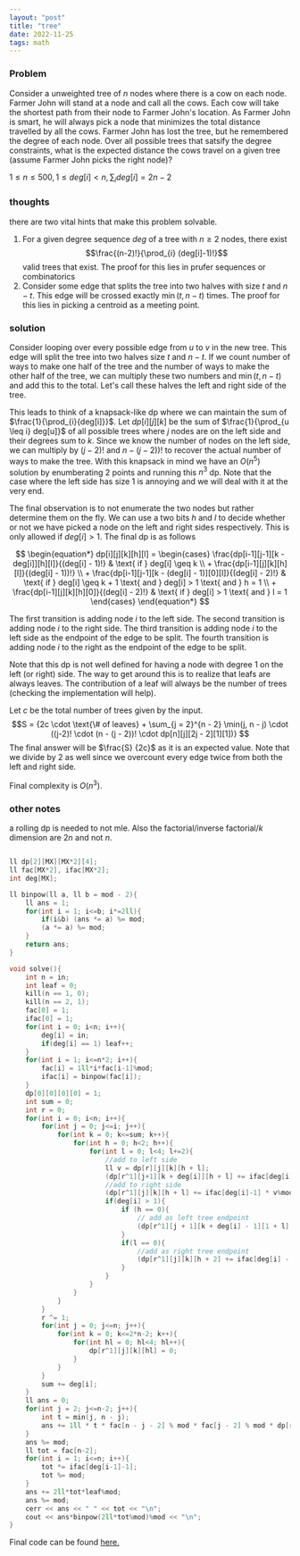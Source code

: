 ```yaml
---
layout: "post"
title: "tree"
date: 2022-11-25
tags: math
---
```



### Problem
Consider a unweighted tree of $n$ nodes where there is a cow on each node. Farmer John will stand at a node and call all the cows. Each cow will take the shortest path from their node to Farmer John's location. As Farmer John is smart, he will always pick a node that minimizes the total distance travelled by all the cows. Farmer John has lost the tree, but he remembered the degree of each node. Over all possible trees that satsify the degree constraints, what is the expected distance the cows travel on a given tree (assume Farmer John picks the right node)?

$1 \leq n \leq 500, 1 \leq deg[i] < n, \sum_{i} deg[i] = 2n - 2$

### thoughts
there are two vital hints that make this problem solvable.

1. For a given degree sequence $deg$ of a tree with $n \geq 2$ nodes, there exist 
$$\frac{(n-2)!}{\prod_{i} (deg[i]-1)!}$$ valid trees that exist. The proof for this lies in prufer sequences or combinatorics
2. Consider some edge that splits the tree into two halves with size $t$ and $n - t$. This edge will be crossed exactly $\min(t, n - t)$ times. The proof for this lies in picking a centroid as a meeting point.

### solution

Consider looping over every possible edge from $u$ to $v$ in the new tree. This edge will split the tree into two halves size $t$ and $n - t$. If we count number of ways to make one half of the tree and the number of ways to make the other half of the tree, we can multiply these two numbers and $\min(t, n- t)$ and add this to the total. Let's call these halves the left and right side of the tree.

This leads to think of a knapsack-like dp where we can maintain the sum of $\frac{1}{\prod_{i}{deg[i]}}$. Let $dp[i][j][k]$ be the sum of $\frac{1}{\prod_{u \leq i} deg[u]}$ of all possible trees where $j$ nodes are on the left side and their degrees sum to $k$. Since we know the number of nodes on the left side, we can multiply by $(j-2)!$ and $n - (j - 2))!$ to recover the actual number of ways to make the tree. With this knapsack in mind we have an $O(n^5)$ solution by enumberating $2$ points and running this $n^3$ dp. Note that the case where the left side has size $1$ is annoying and we will deal with it at the very end.

The final observation is to not enumerate the two nodes but rather determine them on the fly. We can use a two bits $h$ and $l$ to decide whether or not we have picked a node on the left and right sides respectively. This is only allowed if $deg[i] > 1$. The final dp is as follows

$$
\begin{equation*}
	dp[i][j][k][h][l] = 
	\begin{cases}
		\frac{dp[i-1][j-1][k - deg[i]][h][l]}{(deg[i] - 1)!} & \text{ if } deg[i] \geq k \\
		+ \frac{dp[i-1][j][k][h][l]}{(deg[i] - 1))!} \\
		+ \frac{dp[i-1][j-1][k - (deg[i] - 1)][0][l]}{(deg[i] - 2)!} & \text{ if } deg[i] \geq k + 1 \text{ and } deg[i] > 1 \text{ and } h = 1 \\
		+ \frac{dp[i-1][j][k][h][0]}{(deg[i] - 2)!} & \text{ if } deg[i] > 1 \text{ and } l = 1
	\end{cases}
\end{equation*}
$$

The first transition is adding node $i$ to the left side.
The second transition is adding node $i$ to the right side.
The third transition is adding node $i$ to the left side as the endpoint of the edge to be split.
The fourth transition is adding node $i$ to the right as the endpoint of the edge to be split.

Note that this dp is not well defined for having a node with degree 1 on the left (or right) side. The way to get around this is to realize that leafs are always leaves. The contribution of a leaf will always be the number of trees (checking the implementation will help).

Let $c$ be the total number of trees given by the input. 
$$S = {2c \cdot \text{\# of leaves} +  \sum_{j = 2}^{n - 2} \min(j, n - j) \cdot ((j-2)! \cdot (n - (j - 2))! \cdot dp[n][j][2j - 2][1][1])}
$$
The final answer will be $\frac{S} {2c}$ as it is an expected value. Note that we divide by $2$ as well since we overcount every edge twice from both the left and right side.

Final complexity is $O(n^3)$.

### other notes
a rolling dp is needed to not mle. Also the factorial/inverse factorial/$k$ dimension are $2 n$ and not $n$.

```cpp

ll dp[2][MX][MX*2][4]; 
ll fac[MX*2], ifac[MX*2];
int deg[MX];

ll binpow(ll a, ll b = mod - 2){
    ll ans = 1;
    for(int i = 1; i<=b; i*=2ll){
        if(i&b) (ans *= a) %= mod;
        (a *= a) %= mod;
    }
    return ans;
}

void solve(){
    int n = in;
    int leaf = 0;
    kill(n == 1, 0);
    kill(n == 2, 1);
    fac[0] = 1;
    ifac[0] = 1;
    for(int i = 0; i<n; i++){
        deg[i] = in;
        if(deg[i] == 1) leaf++;
    }
    for(int i = 1; i<=n*2; i++){
        fac[i] = 1ll*i*fac[i-1]%mod;
        ifac[i] = binpow(fac[i]);
    }
    dp[0][0][0][0] = 1;
    int sum = 0;
    int r = 0;
    for(int i = 0; i<n; i++){
        for(int j = 0; j<=i; j++){
            for(int k = 0; k<=sum; k++){
                for(int h = 0; h<2; h++){
                    for(int l = 0; l<4; l+=2){
                        //add to left side
                        ll v = dp[r][j][k][h + l];
                        (dp[r^1][j+1][k + deg[i]][h + l] += ifac[deg[i]-1] * v%mod) %= mod;
                        //add to right side
                        (dp[r^1][j][k][h + l] += ifac[deg[i]-1] * v%mod) %= mod;
                        if(deg[i] > 1){
                            if (h == 0){
                                // add as left tree endpoint
                                (dp[r^1][j + 1][k + deg[i] - 1][1 + l] += ifac[deg[i] - 2] * v % mod) %= mod;
                            }
                            if(l == 0){
                                //add as right tree endpoint
                                (dp[r^1][j][k][h + 2] += ifac[deg[i] - 2] * v % mod) %= mod;
                            }
                        }
                    }
                }
            }
        }
        r ^= 1;
        for(int j = 0; j<=n; j++){
            for(int k = 0; k<=2*n-2; k++){
                for(int hl = 0; hl<4; hl++){
                    dp[r^1][j][k][hl] = 0;
                }
            }
        }
        sum += deg[i];
    }
    ll ans = 0;
    for(int j = 2; j<=n-2; j++){
        int t = min(j, n - j);
        ans += 1ll * t * fac[n - j - 2] % mod * fac[j - 2] % mod * dp[r][j][2 * j - 2][3] % mod;
    }
    ans %= mod;
    ll tot = fac[n-2];
    for(int i = 1; i<=n; i++){
        tot *= ifac[deg[i-1]-1];
        tot %= mod;
    }
    ans += 2ll*tot*leaf%mod;
    ans %= mod;
    cerr << ans << " " << tot << "\n"; 
    cout << ans*binpow(2ll*tot%mod)%mod << "\n";
}
```

Final code can be found [here.](https://pastebin.com/632GbgZc)

